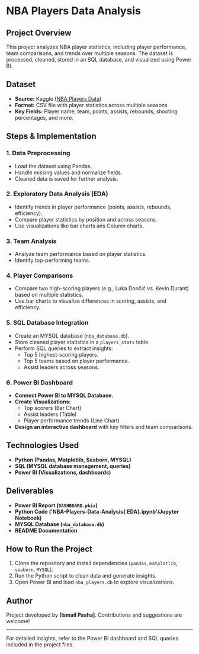 # NBA Players Data Analysis

## Project Overview
This project analyzes NBA player statistics, including player performance, team comparisons, and trends over multiple seasons. The dataset is processed, cleaned, stored in an SQL database, and visualized using Power BI.

## Dataset
- **Source:** Kaggle ([NBA Players Data](https://www.kaggle.com/datasets/justinas/nba-players-data))
- **Format:** CSV file with player statistics across multiple seasons
- **Key Fields:** Player name, team, points, assists, rebounds, shooting percentages, and more.

## Steps & Implementation

### 1. Data Preprocessing
- Load the dataset using Pandas.
- Handle missing values and normalize fields.
- Cleaned data is saved for further analysis.

### 2. Exploratory Data Analysis (EDA)
- Identify trends in player performance (points, assists, rebounds, efficiency).
- Compare player statistics by position and across seasons.
- Use visualizations like bar charts ans Column charts.

### 3. Team Analysis
- Analyze team performance based on player statistics.
- Identify top-performing teams.

### 4. Player Comparisons
- Compare two high-scoring players (e.g., Luka Dončić vs. Kevin Durant) based on multiple statistics.
- Use bar charts to visualize differences in scoring, assists, and efficiency.

### 5. SQL Database Integration
- Create an MYSQL database (`nba_database.db`).
- Store cleaned player statistics in a `players_stats` table.
- Perform SQL queries to extract insights:
  - Top 5 highest-scoring players.
  - Top 5 teams based on player performance.
  - Assist leaders across seasons.

### 6. Power BI Dashboard
- **Connect Power BI to MYSQL Database.**
- **Create Visualizations:**
  - Top scorers (Bar Chart)
  - Assist leaders (Table)
  - Player performance trends (Line Chart)
- **Design an interactive dashboard** with key filters and team comparisons.

## Technologies Used
- **Python (Pandas, Matplotlib, Seaborn, MYSQL)**
- **SQL (MYSQL database management, queries)**
- **Power BI (Visualizations, dashboards)**

## Deliverables
- **Power BI Report (`DASHBOARD.pbix`)**
- **Python Code ('NBA-Players-Data-Analysis{ EDA}.ipynb'/Jupyter Notebook)**
- **MYSQL Database (`nba_database.db`)**
- **README Documentation**

## How to Run the Project
1. Clone the repository and install dependencies (`pandas`, `matplotlib`, `seaborn`, `MYSQL`).
2. Run the Python script to clean data and generate insights.
3. Open Power BI and load `nba_players.db` to explore visualizations.

## Author
Project developed by **[Ismail Pasha]**. Contributions and suggestions are welcome!

---

For detailed insights, refer to the Power BI dashboard and SQL queries included in the project files.

